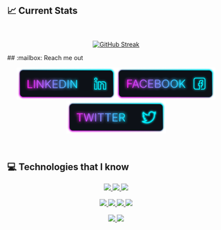 ## :chart_with_upwards_trend: Current Stats

<br />
<p align="center">
<a href="https://git.io/streak-stats"><img src="https://github-readme-streak-stats.herokuapp.com?user=MdForhadHossainBabu%20&theme=ambient-gradient&hide_border=true&border_radius=5.5" alt="GitHub Streak" /></a></p>
## :mailbox: Reach me out

<br />

[<p align="center"><img height="75" src="/assets/Linkedin (1).png">](https://www.linkedin.com/in/mdforhadhossainbabu)[<img height="75" src="/assets/Facebook.png">](https://www.facebook.com/mirhussainmurtaza)[<img height="75" src="/assets/Twitter.png"> </p>](https://twitter.com/m_forhadhossain)



<br />

## :computer: Technologies that I know

<p align="center">  
 <a href="">
<img  src="https://readme-components.vercel.app/api?component=logo&fill=black&logo=html5&svgfill=f06629">
</a>

<a href="">
<img  src="https://readme-components.vercel.app/api?component=logo&fill=black&logo=CSS3&svgfill=028dd1">
</a>
<a href="">
<img  src="https://readme-components.vercel.app/api?component=logo&fill=black&logo=javascript&svgfill=f6df1c">
</a>

<br/>
<br/>
  <a href="https://github.com/harish-sethuraman/readme-components">
 <img  src="https://readme-components.vercel.app/api?component=logo&fill=black&logo=mongodb&svgfill=659b60">
</a>
<a href="https://github.com/harish-sethuraman/readme-components">
<img  src="https://readme-components.vercel.app/api?component=logo&fill=black&logo=express.js&svgfill=cd6799">
</a>
<a href="https://github.com/harish-sethuraman/readme-components">
 <img  src="https://readme-components.vercel.app/api?component=logo&fill=black&logo=react&animation=spin&svgfill=15d8fe">  
 </a>
 <a href="https://github.com/harish-sethuraman/readme-components">
 <img  src="https://readme-components.vercel.app/api?component=logo&fill=black&logo=node.js&svgfill=659b60">
</a>
<br/>
<br/>
<a href="">
<img  src="https://readme-components.vercel.app/api?component=logo&fill=black&logo=git">
</a>
<a href="">
<img  src="https://readme-components.vercel.app/api?component=logo&fill=black&logo=github">
</a>




</p>
